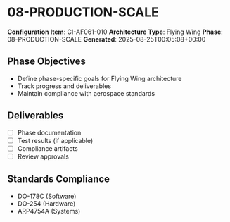 # 08-PRODUCTION-SCALE

**Configuration Item**: CI-AF061-010
**Architecture Type**: Flying Wing
**Phase**: 08-PRODUCTION-SCALE
**Generated**: 2025-08-25T00:05:08+00:00

## Phase Objectives
- Define phase-specific goals for Flying Wing architecture
- Track progress and deliverables
- Maintain compliance with aerospace standards

## Deliverables
- [ ] Phase documentation
- [ ] Test results (if applicable)
- [ ] Compliance artifacts
- [ ] Review approvals

## Standards Compliance
- DO-178C (Software)
- DO-254 (Hardware)
- ARP4754A (Systems)
